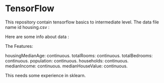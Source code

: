 # TensorFlow
This repository contain tensorflow basics to intermediate level.
The data file name id housing.csv :

Here are some info about data :

The Features:

housingMedianAge: continuous.
totalRooms: continuous.
totalBedrooms: continuous.
population: continuous.
households: continuous.
medianIncome: continuous.
medianHouseValue: continuous.


This needs some experience in sklearn.

